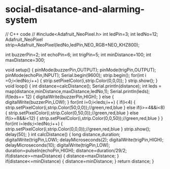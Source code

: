 # social-disatance-and-alarming-system
// C++ code
//
#include<Adafruit_NeoPixel.h>
int ledPin=3;
int ledNo=12;
Adafruit_NeoPixel strip=Adafruit_NeoPixel(ledNo,ledPin,NEO_RGB+NEO_KHZ800);

int buzzerPin=2;
int echoPin=6;
int trigPin=5;
int minDistance=100;
int maxDistance=300;

void setup()
{
  pinMode(buzzerPin,OUTPUT);
  pinMode(trigPin,OUTPUT);
  pinMode(echoPin,INPUT);
  Serial.begin(9600);
  strip.begin();
  for(int i =0;i<ledNo;i++)
  {
    strip.setPixelColor(i,strip.Color(0,0,0));
  }
  strip.show();
}
void loop()
{
  int distance=calcDistance();
  Serial.println(distance);
  int leds = map(distance,minDistance,maxDistance,ledNo,1);
  Serial.println(leds);
  if(leds== 12)
  {
    digitalWrite(buzzerPin,HIGH);
  }
  else
  {
    digitalWrite(buzzerPin,LOW);
  }
  for(int i=0;i<leds;i++)
  {
    if(i<4)
    {
      strip.setPixelColor(i,strip.Color(50,0,0));//green,red,blue
    }
    else if(i>=4&&i<8)
    {
     strip.setPixelColor(i,strip.Color(0,50,0));//green,red,blue
    }
    else if(i>=8&&i<12)
    {
      strip.setPixelColor(i,strip.Color(0,0,50));//green,red,blue
    }
  }
  for(int i=leds;i<ledNo;i++)
  {
   strip.setPixelColor(i,strip.Color(0,0,0));//green,red,blue
  }
  strip.show();
  delay(50);
}
int calcDistance()
{
  long distance,duration;
  digitalWrite(trigPin,LOW);
  delayMicroseconds(2);
  digitalWrite(trigPin,HIGH);
  delayMicroseconds(10);
  digitalWrite(trigPin,LOW);
  duration=pulseIn(echoPin,HIGH);
  distance=duration/29/2;
  if(distance>=maxDistance)
  {
    distance=maxDistance;
  }
  if(distance<=minDistance)
  {
    distance=minDistance;
  }
  return distance;
}

    
  
                        
